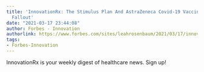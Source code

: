 ```yaml
---
title: 'InnovationRx: The Stimulus Plan And AstraZeneca Covid-19 Vaccine  Suspension
  Fallout'
date: "2021-03-17 23:44:08"
author: Forbes - Innovation
authorlink: https://www.forbes.com/sites/leahrosenbaum/2021/03/17/innovationrx-the-stimulus-plan-and-astrazeneca-covid-19-vaccine--suspension-fallout/
tags:
- Forbes-Innovation
---
```

InnovationRx is your weekly digest of healthcare news. Sign up!